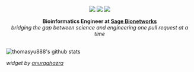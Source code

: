
<p align="center">
  <a href="https://www.linkedin.com/in/thomasyu888/"><img src="https://img.shields.io/badge/-LinkedIn-0A66C2?style=social&logo=LinkedIn&logoColor=0A66C2"></a> 
  <a href="https://orcid.org/0000-0002-5841-0198"><img src="https://img.shields.io/badge/-Orcid-A6CE39?style=social&logo=ORCID&logoColor=A6CE39"></a> 
  <a href="https://scholar.google.com/citations?user=I7ArYvAAAAAJ"><img src="https://img.shields.io/badge/-Citations-C6002B?style=social&logo=Google-Scholar&logoColor=C6002B"></a> 
</p>

<p align="center">
  <strong>Bioinformatics Engineer at <a href="https://sagebionetworks.org/">Sage Bionetworks</a></strong> <br/>
  <em>bridging the gap between science and engineering one pull request at a time </em> <br/><br/>
</p>


![thomasyu888's github stats](https://github-readme-stats.vercel.app/api?username=thomasyu888&hide=stars&show_icons=true&theme=dracula)

  _widget by [anuraghazra](https://github.com/anuraghazra/github-readme-stats)_



<!--
**thomasyu888/thomasyu888** is a ✨ _special_ ✨ repository because its `README.md` (this file) appears on your GitHub profile.

Here are some ideas to get you started:

- 🔭 I’m currently working on ...
- 🌱 I’m currently learning ...
- 👯 I’m looking to collaborate on ...
- 🤔 I’m looking for help with ...
- 💬 Ask me about ...
- 📫 How to reach me: ...
- 😄 Pronouns: ...
- ⚡ Fun fact: ...
-->
